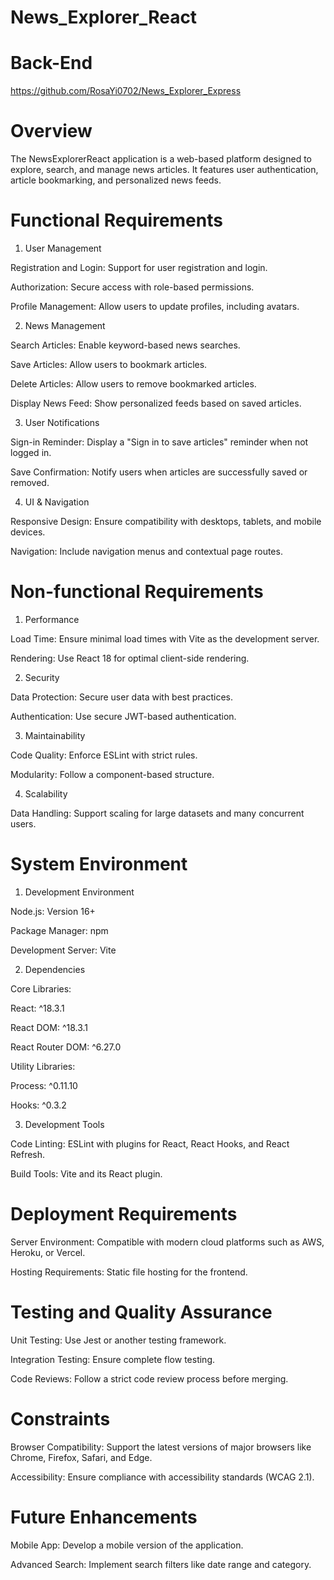# News_Explorer_React

# Back-End

https://github.com/RosaYi0702/News_Explorer_Express


# Overview

The NewsExplorerReact application is a web-based platform designed to explore, search, and manage news articles. It features user authentication, article bookmarking, and personalized news feeds. 

# Functional Requirements

1. User Management

Registration and Login: Support for user registration and login.

Authorization: Secure access with role-based permissions.

Profile Management: Allow users to update profiles, including avatars.

2. News Management

Search Articles: Enable keyword-based news searches.

Save Articles: Allow users to bookmark articles.

Delete Articles: Allow users to remove bookmarked articles.

Display News Feed: Show personalized feeds based on saved articles.

3. User Notifications

Sign-in Reminder: Display a "Sign in to save articles" reminder when not logged in.

Save Confirmation: Notify users when articles are successfully saved or removed.

4. UI & Navigation

Responsive Design: Ensure compatibility with desktops, tablets, and mobile devices.

Navigation: Include navigation menus and contextual page routes.

# Non-functional Requirements

1. Performance

Load Time: Ensure minimal load times with Vite as the development server.

Rendering: Use React 18 for optimal client-side rendering.

2. Security

Data Protection: Secure user data with best practices.

Authentication: Use secure JWT-based authentication.

3. Maintainability

Code Quality: Enforce ESLint with strict rules.

Modularity: Follow a component-based structure.

4. Scalability

Data Handling: Support scaling for large datasets and many concurrent users.

# System Environment

1. Development Environment

Node.js: Version 16+

Package Manager: npm

Development Server: Vite

2. Dependencies

Core Libraries:

React: ^18.3.1

React DOM: ^18.3.1

React Router DOM: ^6.27.0

Utility Libraries:

Process: ^0.11.10

Hooks: ^0.3.2

3. Development Tools

Code Linting: ESLint with plugins for React, React Hooks, and React Refresh.

Build Tools: Vite and its React plugin.

# Deployment Requirements

Server Environment: Compatible with modern cloud platforms such as AWS, Heroku, or Vercel.

Hosting Requirements: Static file hosting for the frontend.

# Testing and Quality Assurance

Unit Testing: Use Jest or another testing framework.

Integration Testing: Ensure complete flow testing.

Code Reviews: Follow a strict code review process before merging.

# Constraints

Browser Compatibility: Support the latest versions of major browsers like Chrome, Firefox, Safari, and Edge.

Accessibility: Ensure compliance with accessibility standards (WCAG 2.1).

# Future Enhancements

Mobile App: Develop a mobile version of the application.

Advanced Search: Implement search filters like date range and category.
